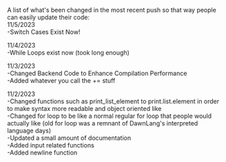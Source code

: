 A list of what's been changed in the most recent push so that way people can easily update their code:  
11/5/2023  
-Switch Cases Exist Now!

11/4/2023  
-While Loops exist now (took long enough)

11/3/2023  
-Changed Backend Code to Enhance Compilation Performance  
-Added whatever you call the += stuff

11/2/2023  
-Changed functions such as print_list_element to print.list.element in order to make syntax more readable and object oriented like  
-Changed for loop to be like a normal regular for loop that people would actually like (old for loop was a remnant of DawnLang's interpreted language days)  
-Updated a small amount of documentation  
-Added input related functions  
-Added newline function

